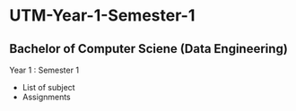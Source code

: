 # UTM-Year-1-Semester-1
## Bachelor of Computer Sciene (Data Engineering) 
Year 1 : Semester 1 
* List of subject
* Assignments
